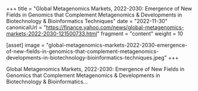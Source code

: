 +++
title = "Global Metagenomics Markets, 2022-2030: Emergence of New Fields in Genomics that Complement Metagenomics & Developments in Biotechnology & Bioinformatics Techniques"
date = "2022-11-30"
canonicalUrl = "https://finance.yahoo.com/news/global-metagenomics-markets-2022-2030-121500733.html"
fragment = "content"
weight = 10

[asset]
    image = "global-metagenomics-markets-2022-2030-emergence-of-new-fields-in-genomics-that-complement-metagenomics-developments-in-biotechnology-bioinformatics-techniques.jpeg"
+++

Global Metagenomics Markets, 2022-2030: Emergence of New Fields in Genomics 
that Complement Metagenomics & Developments in Biotechnology & 
Bioinformatics...
